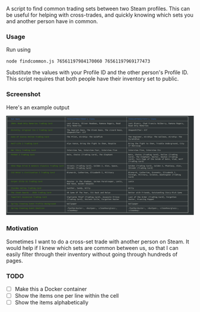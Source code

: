 A script to find common trading sets between two Steam profiles. This can be useful for helping with cross-trades, and quickly knowing which sets you and another person have in common. 


### Usage

Run using

    node findcommon.js 76561197984170060 76561197969177473


Substitute the values with your Profile ID and the other person's Profile ID.    
This script requires that both people have their inventory set to public. 

### Screenshot

Here's an example output

![screenshot](screenshot.png)


### Motivation
Sometimes I want to do a cross-set trade with another person on Steam.  It would help if I knew which sets are common between us, so that I can easily filter through their inventory without going through hundreds of pages.  

### TODO

- [ ] Make this a Docker container
- [ ] Show the items one per line within the cell
- [ ] Show the items alphabetically
